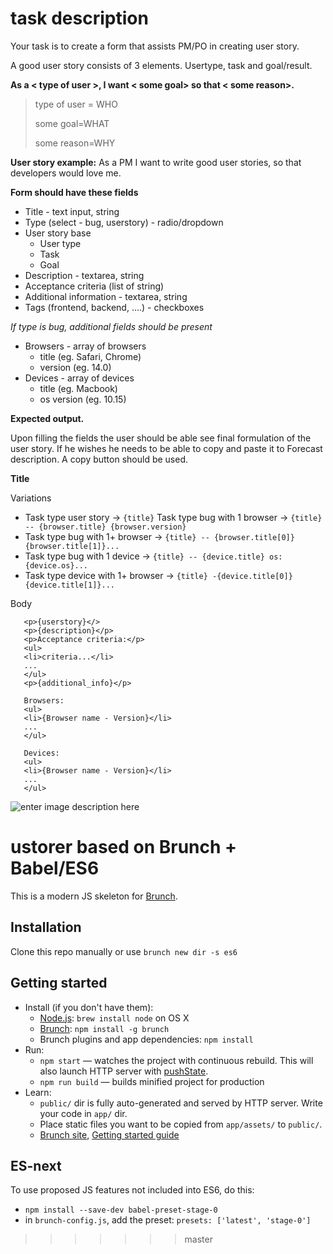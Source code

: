 
# task description

Your task is to create a form that assists PM/PO in creating user story.

A good user story consists of 3 elements. Usertype, task and goal/result.

**As a < type of user >, I want < some goal> so that < some reason>.**

> type of user = WHO
> 
> some goal=WHAT
> 
> some reason=WHY

**User story example:**
As a PM I want to write good user stories, so that developers would love me.


**Form should have these fields**

 - Title - text input, string 
 - Type (select - bug, userstory) - radio/dropdown 
 - User story base  
	 - User type  
	 - Task 
	 - Goal 
 - Description - textarea, string 
 - Acceptance criteria (list of string) 
 - Additional information - textarea, string 
 - Tags (frontend, backend, ....) - checkboxes
 
 *If type is bug, additional fields should be present*
 - Browsers - array of browsers 
	 - title (eg. Safari, Chrome) 
	 - version (eg. 14.0)  
 - Devices - array of devices 
	 - title (eg. Macbook) 
	 - os version (eg. 10.15)

**Expected output.**

Upon filling the fields the user should be able see final formulation of the user story. If he wishes he needs to be able to copy and paste it to Forecast description. A copy button should be used.

**Title** 

Variations

 - Task type user story -> `{title}` Task type bug with 1 browser  -> `{title} -- {browser.title} {browser.version}` 
 - Task type bug with 1+ browser -> `{title} -- {browser.title[0]}{browser.title[1]}...` 
 - Task type bug with 1 device -> `{title} -- {device.title} os:{device.os}...` 
 - Task type device with 1+ browser -> `{title} -{device.title[0]} {device.title[1]}...`

Body

       <p>{userstory}</>
       <p>{description}</p>
       <p>Acceptance criteria:</p>
       <ul>
       <li>criteria...</li>
       ...
       </ul>
       <p>{additional_info}</p>
    
       Browsers:
       <ul>
       <li>{Browser name - Version}</li>
       ...
       </ul>
    
       Devices:
       <ul>
       <li>{Browser name - Version}</li>
       ...
       </ul>

![enter image description here](https://i.ibb.co/hVLQ8jN/ustorer.jpg)

# ustorer based on Brunch + Babel/ES6

This is a modern JS skeleton for [Brunch](http://brunch.io).

## Installation

Clone this repo manually or use `brunch new dir -s es6`

## Getting started

* Install (if you don't have them):
    * [Node.js](http://nodejs.org): `brew install node` on OS X
    * [Brunch](http://brunch.io): `npm install -g brunch`
    * Brunch plugins and app dependencies: `npm install`
* Run:
    * `npm start` — watches the project with continuous rebuild. This will also launch HTTP server with [pushState](https://developer.mozilla.org/en-US/docs/Web/Guide/API/DOM/Manipulating_the_browser_history).
    * `npm run build` — builds minified project for production
* Learn:
    * `public/` dir is fully auto-generated and served by HTTP server.  Write your code in `app/` dir.
    * Place static files you want to be copied from `app/assets/` to `public/`.
    * [Brunch site](http://brunch.io), [Getting started guide](https://github.com/brunch/brunch-guide#readme)

## ES-next

To use proposed JS features not included into ES6, do this:

* `npm install --save-dev babel-preset-stage-0`
* in `brunch-config.js`, add the preset: `presets: ['latest', 'stage-0']`
>>>>>>> master
